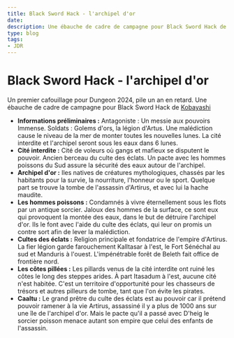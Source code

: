 ```yaml
---
title: Black Sword Hack - l'archipel d'or
date: 
description: Une ébauche de cadre de campagne pour Black Sword Hack de Kobayashi.
type: blog
tags:
- JDR
---
```


# Black Sword Hack - l'archipel d'or
Un premier cafouillage pour Dungeon 2024, pile un an en retard. Une ébauche de cadre de campagne pour Black Sword Hack de <a href="https://livresdelours.blogspot.com/" target="_blank">Kobayashi</a>

* **Informations préliminaires :**
  Antagoniste : Un messie aux pouvoirs Immense.
  Soldats : Golems d'ors, la légion d'Artus. 
  Une malédiction cause le niveau de la mer de monter toutes les nouvelles lunes. La cité interdite et l'archipel seront sous les eaux dans 6 lunes. ‍
* **Cité interdite :** Cité de voleurs où gangs et mafieux se disputent le pouvoir. Ancien berceau du culte des éclats. Un pacte avec les hommes poissons du Sud assure la sécurité des eaux autour de l'archipel.‍
* **Archipel d'or :** Iles natives de créatures mythologiques, chassés par les habitants pour la survie, la nourriture, l'honneur ou le sport. Quelque part se trouve la tombe de l'assassin d'Artirus, et avec lui la hache maudite. ‍
* **Les hommes poissons :** Condamnés à vivre éternellement sous les flots par un antique sorcier. Jaloux des hommes de la surface, ce sont eux qui provoquent la montée des eaux, dans le but de détruire l'archipel d'or. Ils le font avec l'aide du culte des éclats, qui leur on promis un contre sort afin de lever la malédiction.‍
* **Cultes des éclats :** Religion principale et fondatrice de l'empire d'Artirus. La fier légion garde farouchement Kalltasar à l'est, le Fort Sénéchal au sud et Manduris à l'ouest. L'impénétrable forêt de Beleth fait office de frontière nord.‍
* **Les côtes pillées :** Les pillards venus de la cité interdite ont ruiné les côtes le long des steppes arides. À part Itasadum à l'est, aucune cité n'est habitée. C'est un territoire d'opportunité pour les chasseurs de trésors et autres pilleurs de tombe, tant que l'on évite les pirates.‍ 
* **Caaltu :** Le grand prêtre du culte des éclats est au pouvoir car il prétend pouvoir ramener à la vie Artirus, assassiné il y a plus de 1000 ans sur une île de l'archipel d'or. Mais le pacte qu'il a passé avec D'heig le sorcier poisson menace autant son empire que celui des enfants de l'assassin.